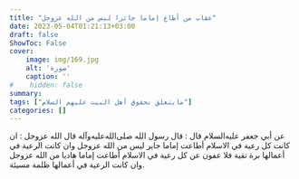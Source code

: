 ```yaml
---
title: "عقاب من أطاع إماما جائرا ليس من الله عزوجل"
date: 2023-05-04T01:21:13+03:00
draft: false
ShowToc: False
cover:
    image: img/169.jpg
    alt: 'صورة'
    caption: ''
#    hidden: false
summary: 
tags: ["مايتعلق بحقوق أهل البيت عليهم السلام"]
categories: []
---
```

عن أبي جعفر عليه‌السلام قال : قال رسول الله صلى‌الله‌عليه‌وآله قال الله
عزوجل : ان كانت كل رعية في الاسلام أطاعت إماما جاير ليس من
الله عزوجل وان كانت الرعية في أعمالها برة تقية فلا عفون عن كل
رعية في الاسلام أطاعت إماما هاديا من الله عزوجل وان كانت الرعية
في أعمالها ظلمة مسيئة.

